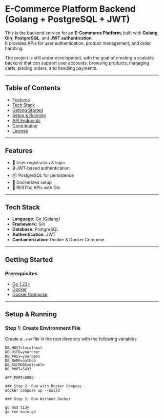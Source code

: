 # E-Commerce Platform Backend (Golang + PostgreSQL + JWT)

This is the backend service for an **E-Commerce Platform**, built with **Golang**, **Gin**, **PostgreSQL**, and **JWT authentication**.  
It provides APIs for user authentication, product management, and order handling.  

The project is still under development, with the goal of creating a scalable backend that can support user accounts, browsing products, managing carts, placing orders, and handling payments.
  

---

## Table of Contents
- [Features](#features)
- [Tech Stack](#tech-stack)
- [Getting Started](#getting-started)
- [Setup & Running](#setup--running)
- [API Endpoints](#api-endpoints)
- [Contributing](#contributing)
- [License](#license)

---

## Features
- 🔑 User registration & login
- 🔒 JWT-based authentication
- 📦 PostgreSQL for persistence
- 🐳 Dockerized setup
- 📑 RESTful APIs with Gin

---

## Tech Stack
- **Language:** Go (Golang)
- **Framework:** Gin
- **Database:** PostgreSQL
- **Authentication:** JWT
- **Containerization:** Docker & Docker Compose

---

## Getting Started

### Prerequisites
- [Go 1.22+](https://go.dev/doc/install)
- [Docker](https://docs.docker.com/get-docker/)
- [Docker Compose](https://docs.docker.com/compose/)

---

## Setup & Running

### Step 1: Create Environment File
Create a `.env` file in the root directory with the following variables:

```env
DB_HOST=localhost
DB_USER=youruser
DB_PASS=yourpass
DB_NAME=authdb
DB_SSLMODE=disable
DB_PORT=5432

APP_PORT=8000

### Step 2: Run with Docker Compose 
docker compose up --build

### Step 3: Run Without Docker

go mod tidy
go run main.go
